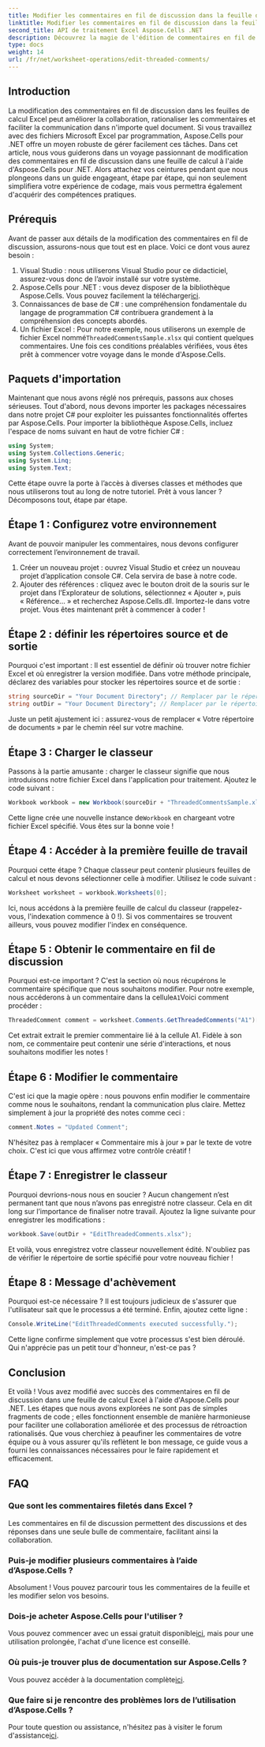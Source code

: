 ```yaml
---
title: Modifier les commentaires en fil de discussion dans la feuille de calcul
linktitle: Modifier les commentaires en fil de discussion dans la feuille de calcul
second_title: API de traitement Excel Aspose.Cells .NET
description: Découvrez la magie de l'édition de commentaires en fil de discussion dans Excel à l'aide d'Aspose.Cells pour .NET ! Suivez notre guide étape par étape et maîtrisez vos documents en toute simplicité.
type: docs
weight: 14
url: /fr/net/worksheet-operations/edit-threaded-comments/
---
```

## Introduction
La modification des commentaires en fil de discussion dans les feuilles de calcul Excel peut améliorer la collaboration, rationaliser les commentaires et faciliter la communication dans n'importe quel document. Si vous travaillez avec des fichiers Microsoft Excel par programmation, Aspose.Cells pour .NET offre un moyen robuste de gérer facilement ces tâches. Dans cet article, nous vous guiderons dans un voyage passionnant de modification des commentaires en fil de discussion dans une feuille de calcul à l'aide d'Aspose.Cells pour .NET. Alors attachez vos ceintures pendant que nous plongeons dans un guide engageant, étape par étape, qui non seulement simplifiera votre expérience de codage, mais vous permettra également d'acquérir des compétences pratiques.
## Prérequis
Avant de passer aux détails de la modification des commentaires en fil de discussion, assurons-nous que tout est en place. Voici ce dont vous aurez besoin :
1. Visual Studio : nous utiliserons Visual Studio pour ce didacticiel, assurez-vous donc de l’avoir installé sur votre système.
2.  Aspose.Cells pour .NET : vous devez disposer de la bibliothèque Aspose.Cells. Vous pouvez facilement la télécharger[ici](https://releases.aspose.com/cells/net/).
3. Connaissances de base de C# : une compréhension fondamentale du langage de programmation C# contribuera grandement à la compréhension des concepts abordés.
4.  Un fichier Excel : Pour notre exemple, nous utiliserons un exemple de fichier Excel nommé`ThreadedCommentsSample.xlsx` qui contient quelques commentaires.
Une fois ces conditions préalables vérifiées, vous êtes prêt à commencer votre voyage dans le monde d'Aspose.Cells.
## Paquets d'importation
Maintenant que nous avons réglé nos prérequis, passons aux choses sérieuses. Tout d'abord, nous devons importer les packages nécessaires dans notre projet C# pour exploiter les puissantes fonctionnalités offertes par Aspose.Cells.
Pour importer la bibliothèque Aspose.Cells, incluez l'espace de noms suivant en haut de votre fichier C# :
```csharp
using System;
using System.Collections.Generic;
using System.Linq;
using System.Text;
```
Cette étape ouvre la porte à l’accès à diverses classes et méthodes que nous utiliserons tout au long de notre tutoriel. 
Prêt à vous lancer ? Décomposons tout, étape par étape.
## Étape 1 : Configurez votre environnement
Avant de pouvoir manipuler les commentaires, nous devons configurer correctement l’environnement de travail.
1. Créer un nouveau projet : ouvrez Visual Studio et créez un nouveau projet d’application console C#. Cela servira de base à notre code.
2. Ajouter des références : cliquez avec le bouton droit de la souris sur le projet dans l’Explorateur de solutions, sélectionnez « Ajouter », puis « Référence… » et recherchez Aspose.Cells.dll. Importez-le dans votre projet. 
Vous êtes maintenant prêt à commencer à coder !
## Étape 2 : définir les répertoires source et de sortie
Pourquoi c'est important : Il est essentiel de définir où trouver notre fichier Excel et où enregistrer la version modifiée.
Dans votre méthode principale, déclarez des variables pour stocker les répertoires source et de sortie :
```csharp
string sourceDir = "Your Document Directory"; // Remplacer par le répertoire actuel
string outDir = "Your Document Directory"; // Remplacer par le répertoire actuel
```
Juste un petit ajustement ici : assurez-vous de remplacer « Votre répertoire de documents » par le chemin réel sur votre machine. 
## Étape 3 : Charger le classeur
Passons à la partie amusante : charger le classeur signifie que nous introduisons notre fichier Excel dans l'application pour traitement.
Ajoutez le code suivant :
```csharp
Workbook workbook = new Workbook(sourceDir + "ThreadedCommentsSample.xlsx");
```
 Cette ligne crée une nouvelle instance de`Workbook` en chargeant votre fichier Excel spécifié. Vous êtes sur la bonne voie !
## Étape 4 : Accéder à la première feuille de travail
Pourquoi cette étape ? Chaque classeur peut contenir plusieurs feuilles de calcul et nous devons sélectionner celle à modifier.
Utilisez le code suivant :
```csharp
Worksheet worksheet = workbook.Worksheets[0];
```
Ici, nous accédons à la première feuille de calcul du classeur (rappelez-vous, l'indexation commence à 0 !). Si vos commentaires se trouvent ailleurs, vous pouvez modifier l'index en conséquence.
## Étape 5 : Obtenir le commentaire en fil de discussion
Pourquoi est-ce important ? C'est la section où nous récupérons le commentaire spécifique que nous souhaitons modifier.
 Pour notre exemple, nous accéderons à un commentaire dans la cellule`A1`Voici comment procéder :
```csharp
ThreadedComment comment = worksheet.Comments.GetThreadedComments("A1")[0];
```
Cet extrait extrait le premier commentaire lié à la cellule A1. Fidèle à son nom, ce commentaire peut contenir une série d'interactions, et nous souhaitons modifier les notes !
## Étape 6 : Modifier le commentaire
C'est ici que la magie opère : nous pouvons enfin modifier le commentaire comme nous le souhaitons, rendant la communication plus claire.
Mettez simplement à jour la propriété des notes comme ceci :
```csharp
comment.Notes = "Updated Comment";
```
N'hésitez pas à remplacer « Commentaire mis à jour » par le texte de votre choix. C'est ici que vous affirmez votre contrôle créatif !
## Étape 7 : Enregistrer le classeur
Pourquoi devrions-nous nous en soucier ? Aucun changement n’est permanent tant que nous n’avons pas enregistré notre classeur. Cela en dit long sur l’importance de finaliser notre travail.
Ajoutez la ligne suivante pour enregistrer les modifications :
```csharp
workbook.Save(outDir + "EditThreadedComments.xlsx");
```
Et voilà, vous enregistrez votre classeur nouvellement édité. N'oubliez pas de vérifier le répertoire de sortie spécifié pour votre nouveau fichier !
## Étape 8 : Message d'achèvement
Pourquoi est-ce nécessaire ? Il est toujours judicieux de s'assurer que l'utilisateur sait que le processus a été terminé.
Enfin, ajoutez cette ligne :
```csharp
Console.WriteLine("EditThreadedComments executed successfully.");
```
Cette ligne confirme simplement que votre processus s'est bien déroulé. Qui n'apprécie pas un petit tour d'honneur, n'est-ce pas ?
## Conclusion
Et voilà ! Vous avez modifié avec succès des commentaires en fil de discussion dans une feuille de calcul Excel à l'aide d'Aspose.Cells pour .NET. Les étapes que nous avons explorées ne sont pas de simples fragments de code ; elles fonctionnent ensemble de manière harmonieuse pour faciliter une collaboration améliorée et des processus de rétroaction rationalisés. Que vous cherchiez à peaufiner les commentaires de votre équipe ou à vous assurer qu'ils reflètent le bon message, ce guide vous a fourni les connaissances nécessaires pour le faire rapidement et efficacement.
## FAQ
### Que sont les commentaires filetés dans Excel ?
Les commentaires en fil de discussion permettent des discussions et des réponses dans une seule bulle de commentaire, facilitant ainsi la collaboration.
### Puis-je modifier plusieurs commentaires à l’aide d’Aspose.Cells ?
Absolument ! Vous pouvez parcourir tous les commentaires de la feuille et les modifier selon vos besoins.
### Dois-je acheter Aspose.Cells pour l'utiliser ?
 Vous pouvez commencer avec un essai gratuit disponible[ici](https://releases.aspose.com/), mais pour une utilisation prolongée, l'achat d'une licence est conseillé.
### Où puis-je trouver plus de documentation sur Aspose.Cells ?
 Vous pouvez accéder à la documentation complète[ici](https://reference.aspose.com/cells/net/).
### Que faire si je rencontre des problèmes lors de l’utilisation d’Aspose.Cells ?
Pour toute question ou assistance, n'hésitez pas à visiter le forum d'assistance[ici](https://forum.aspose.com/c/cells/9).
